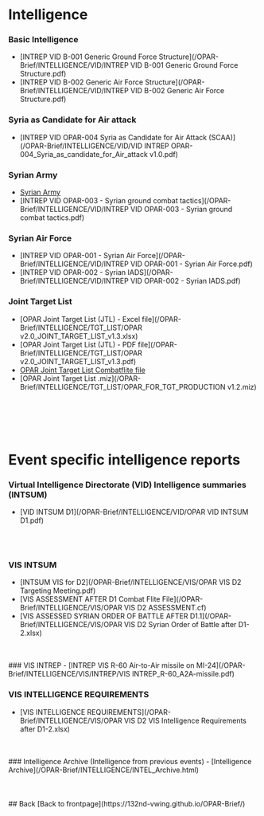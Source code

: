 # Intelligence


### Basic Intelligence
- [INTREP VID B-001 Generic Ground Force Structure](/OPAR-Brief/INTELLIGENCE/VID/INTREP VID B-001 Generic Ground Force Structure.pdf)
- [INTREP VID B-002 Generic Air Force Structure](/OPAR-Brief/INTELLIGENCE/VID/INTREP VID B-002 Generic Air Force Structure.pdf)


### Syria as Candidate for Air attack
- [INTREP VID OPAR-004 Syria as Candidate for Air Attack (SCAA)](/OPAR-Brief/INTELLIGENCE/VID/VID INTREP OPAR-004_Syria_as_candidate_for_Air_attack v1.0.pdf)


### Syrian Army
- [Syrian Army](/OPAR-Brief/INTELLIGENCE/Syrian_Army.html)
- [INTREP VID OPAR-003 - Syrian ground combat tactics](/OPAR-Brief/INTELLIGENCE/VID/INTREP VID OPAR-003 - Syrian ground combat tactics.pdf)



### Syrian Air Force
- [INTREP VID OPAR-001 - Syrian Air Force](/OPAR-Brief/INTELLIGENCE/VID/INTREP VID OPAR-001 - Syrian Air Force.pdf)
- [INTREP VID OPAR-002 - Syrian IADS](/OPAR-Brief/INTELLIGENCE/VID/INTREP VID OPAR-002 - Syrian IADS.pdf)




### Joint Target List
- [OPAR Joint Target List (JTL) - Excel file](/OPAR-Brief/INTELLIGENCE/TGT_LIST/OPAR v2.0_JOINT_TARGET_LIST_v1.3.xlsx)
- [OPAR Joint Target List (JTL) - PDF file](/OPAR-Brief/INTELLIGENCE/TGT_LIST/OPAR v2.0_JOINT_TARGET_LIST_v1.3.pdf)
- [OPAR Joint Target List Combatflite file](/OPAR-Brief/INTELLIGENCE/TGT_LIST/OPAR_VIS_JOINT_TARGET_LIST_OVERLAY.cf)
- [OPAR Joint Target List .miz](/OPAR-Brief/INTELLIGENCE/TGT_LIST/OPAR_FOR_TGT_PRODUCTION v1.2.miz)

<br>
<br>
<br>
<br>

# Event specific intelligence reports

### Virtual Intelligence Directorate (VID) Intelligence summaries (INTSUM)
- [VID INTSUM D1](/OPAR-Brief/INTELLIGENCE/VID/OPAR VID INTSUM D1.pdf)


<br>
<br>

### VIS INTSUM
- [INTSUM VIS for D2](/OPAR-Brief/INTELLIGENCE/VIS/OPAR VIS D2 Targeting Meeting.pdf)
- [VIS ASSESSMENT AFTER D1 Combat Flite File](/OPAR-Brief/INTELLIGENCE/VIS/OPAR VIS D2 ASSESSMENT.cf)
- [VIS ASSESSED SYRIAN ORDER OF BATTLE AFTER D1.1](/OPAR-Brief/INTELLIGENCE/VIS/OPAR VIS D2 Syrian Order of Battle after D1-2.xlsx)


<br>
<br>
### VIS INTREP
- [INTREP VIS R-60 Air-to-Air missile on MI-24](/OPAR-Brief/INTELLIGENCE/VIS/INTREP/VIS INTREP_R-60_A2A-missile.pdf)


### VIS INTELLIGENCE REQUIREMENTS
- [VIS INTELLIGENCE REQUIREMENTS](/OPAR-Brief/INTELLIGENCE/VIS/OPAR VIS D2 VIS Intelligence Requirements after D1-2.xlsx)

<br>
<br>
### Intelligence Archive (Intelligence from previous events)
- [Intelligence Archive](/OPAR-Brief/INTELLIGENCE/INTEL_Archive.html)
<br>
<br>
<br>
<br>
## Back
[Back to frontpage](https://132nd-vwing.github.io/OPAR-Brief/)